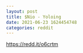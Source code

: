 ```yaml
--- 
layout: post 
title: $Nio - Yoloing 
date: 2021-06-23 1624454748 
categories: reddit 
--- 
```

https://redd.it/o6crtm